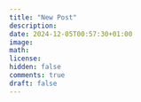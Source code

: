 ```yaml
---
title: "New Post"
description:
date: 2024-12-05T00:57:30+01:00
image:
math:
license:
hidden: false
comments: true
draft: false
---
```


